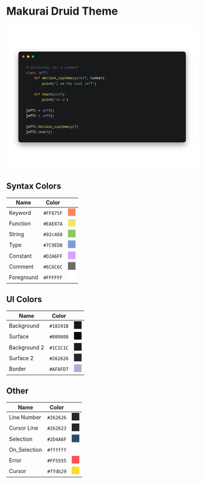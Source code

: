 # Makurai Druid Theme

<div align=center>

![Theme Preview](../../dogs/druid/thumbnail.png)
</div>

## Syntax Colors
| Name      | Color          | |
|-----------|----------------|-|
| Keyword   | `#FF875F` | ![keyword](../../dogs/druid/keyword.png) |
| Function  | `#EAE87A` | ![function](../../dogs/druid/function.png) |
| String    | `#92c468` | ![string](../../dogs/druid/string.png) |
| Type      | `#7C9EDB` | ![type](../../dogs/druid/type.png) |
| Constant  | `#D2A6FF` | ![constant](../../dogs/druid/constant.png) |
| Comment   | `#6C6C6C` | ![comment](../../dogs/druid/comment.png) |
| Foreground| `#FFFFFF` | ![foreground](../../dogs/druid/foreground.png) |

## UI Colors
| Name          | Color           | |
|---------------|-----------------|-|
| Background    | `#18191B` | ![bg](../../dogs/druid/bg.png) |
| Surface       | `#080808` | ![surface](../../dogs/druid/surface.png) |
| Background 2  | `#1C1C1C` | ![bg_alt](../../dogs/druid/bg_alt.png) |
| Surface 2     | `#262626` | ![surface_alt](../../dogs/druid/surface_alt.png) |
| Border        | `#AFAFD7` | ![border](../../dogs/druid/border.png) |

## Other
| Name         | Color           | |
|--------------|-----------------|-|
| Line Number  | `#262626` | ![line_nr](../../dogs/druid/line_nr.png) |
| Cursor Line  | `#262623` | ![cursor_line](../../dogs/druid/cursor_line.png) |
| Selection    | `#2D4A6F` | ![selection](../../dogs/druid/selection.png) |
| On_Selection | `#ffffff` | ![on_selection](../../dogs/druid/on_selection.png) |
| Error        | `#FF5555` | ![error](../../dogs/druid/error.png) |
| Cursor       | `#ffdb29` | ![cursor](../../dogs/druid/cursor.png) |
